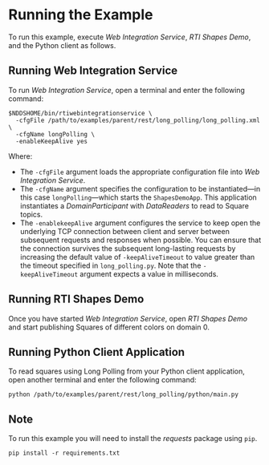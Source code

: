 # Running the Example

To run this example, execute _Web Integration Service_, _RTI Shapes Demo_, and
the Python client as follows.

## Running Web Integration Service

To run _Web Integration Service_, open a terminal and enter the following
command:

```shell
$NDDSHOME/bin/rtiwebintegrationservice \
  -cfgFile /path/to/examples/parent/rest/long_polling/long_polling.xml \
  -cfgName longPolling \
  -enableKeepAlive yes
```

Where:

-   The `-cfgFile` argument loads the appropriate configuration file into _Web
    Integration Service_.
-   The `-cfgName` argument specifies the configuration to be instantiated—in
    this case `longPolling`—which starts the `ShapesDemoApp`. This application
    instantiates a _DomainParticipant_ with _DataReaders_ to read to Square
    topics.
-   The `-enablekeepAlive` argument configures the service to keep open the
    underlying TCP connection between client and server between subsequent
    requests and responses when possible. You can ensure that the connection
    survives the subsequent long-lasting requests by increasing the default
    value of `-keepAliveTimeout` to value greater than the timeout specified in
    `long_polling.py`. Note that the `-keepAliveTimeout` argument expects a
    value in milliseconds.

## Running RTI Shapes Demo

Once you have started _Web Integration Service_, open _RTI Shapes
Demo_ and start publishing Squares of different colors on domain 0.

## Running Python Client Application

To read squares using Long Polling from your Python client application,
open another terminal and enter the following command:

```shell
python /path/to/examples/parent/rest/long_polling/python/main.py
```

## Note

To run this example you will need to install the *requests* package using
`pip`.

```shell
pip install -r requirements.txt
```
